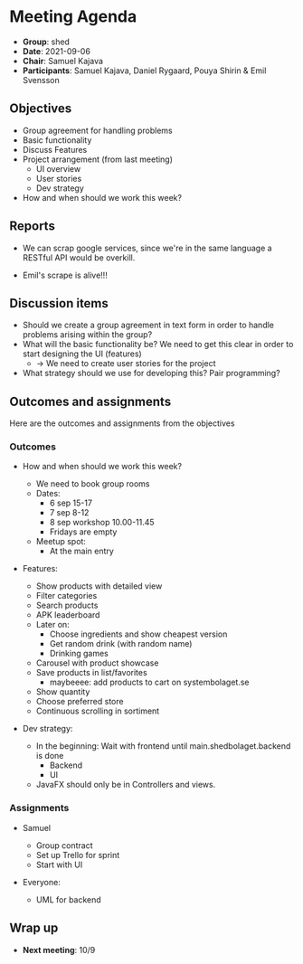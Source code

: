 # Meeting Agenda 

- **Group**:        shed
- **Date**:         2021-09-06
- **Chair**:        Samuel Kajava
- **Participants**: Samuel Kajava, Daniel Rygaard, Pouya Shirin & Emil Svensson

## Objectives

* Group agreement for handling problems
* Basic functionality
* Discuss Features
* Project arrangement (from last meeting)
  * UI overview
  * User stories
  * Dev strategy
* How and when should we work this week?

## Reports

* We can scrap google services, since we're in the same language a RESTful API would be overkill.

* Emil's scrape is alive!!!

## Discussion items

* Should we create a group agreement in text form in order to handle problems arising within the group?
* What will the basic functionality be? We need to get this clear in order to start designing the UI (features)
  * -> We need to create user stories for the project
* What strategy should we use for developing this? Pair programming?

## Outcomes and assignments
Here are the outcomes and assignments from the objectives
### Outcomes

* How and when should we work this week?
  * We need to book group rooms
  * Dates:
    * 6 sep 15-17
    * 7 sep 8-12
    * 8 sep workshop 10.00-11.45
    * Fridays are empty
  * Meetup spot:
    * At the main entry

* Features:
  * Show products with detailed view
  * Filter categories
  * Search products
  * APK leaderboard
  * Later on:
    * Choose ingredients and show cheapest version
    * Get random drink (with random name)
    * Drinking games
  * Carousel with product showcase
  * Save products in list/favorites
    * maybeeee: add products to cart on systembolaget.se
  * Show quantity
  * Choose preferred store
  * Continuous scrolling in sortiment

* Dev strategy:
  * In the beginning: Wait with frontend until main.shedbolaget.backend is done
    * Backend
    * UI
  * JavaFX should only be in Controllers and views.


### Assignments

* Samuel
  * Group contract
  * Set up Trello for sprint
  * Start with UI

* Everyone:
  * UML for backend

## Wrap up

* **Next meeting**: 10/9
